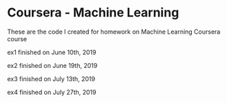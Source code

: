 # Coursera - Machine Learning
These are the code I created for homework on Machine Learning Coursera course

ex1 finished on June 10th, 2019

ex2 finished on June 19th, 2019

ex3 finished on July 13th, 2019

ex4 finished on July 27th, 2019
